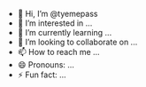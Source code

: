 - 👋 Hi, I’m @tyemepass
- 👀 I’m interested in ...
- 🌱 I’m currently learning ...
- 💞️ I’m looking to collaborate on ...
- 📫 How to reach me ...
- 😄 Pronouns: ...
- ⚡ Fun fact: ...

<!---
tyemepass/tyemepass is a ✨ special ✨ repository because its `README.md` (this file) appears on your GitHub profile.
You can click the Preview link to take a look at your changes.
--->

